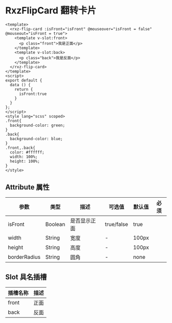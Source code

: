 # RxzFlipCard 翻转卡片

```
<template>
  <rxz-flip-card :isFront="isFront" @mouseover="isFront = false" @mouseout="isFront = true">
    <template v-slot:front>
      <p class="front">我是正面</p>
    </template>
    <template v-slot:back>
      <p class="back">我是反面</p>
    </template>
  </rxz-flip-card>
</template>
<script>
export default {
  data () {
    return {
      isFront:true
    }
  }
};
</script>
<style lang="scss" scoped>
.front{
  background-color: green;
}
.back{
  background-color: blue;
}
.front,.back{
  color: #ffffff;
  width: 100%;
  height: 100%;
}
</style>
```

<test-rxz-flip-card/>

## Attribute 属性

| 参数         | 类型    | 描述         | 可选值     | 默认值 | 必须 |
| ------------ | ------- | ------------ | ---------- | ------ | ---- |
| isFront      | Boolean | 是否显示正面 | true/false | true   |      |
| width        | String  | 宽度         | -          | 100px  |      |
| height       | String  | 高度         | -          | 100px  |      |
| borderRadius | String  | 圆角         | -          | none   |      |

## Slot 具名插槽

| 插槽名称 | 描述 |
| -------- | ---- |
| front    | 正面 |
| back     | 反面 |

